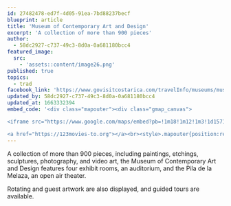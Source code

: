 ```yaml
---
id: 27482478-ed7f-4d05-91ea-7bd88237becf
blueprint: article
title: 'Museum of Contemporary Art and Design'
excerpt: 'A collection of more than 900 pieces'
author:
  - 58dc2927-c737-49c3-8d0a-0a681180bcc4
featured_image:
  src:
    - 'assets::content/image26.png'
published: true
topics:
  - trad
facebook_link: 'https://www.govisitcostarica.com/travelInfo/museums/museum-contemporary-art-design.asp'
updated_by: 58dc2927-c737-49c3-8d0a-0a681180bcc4
updated_at: 1663332394
embed_code: '<div class="mapouter"><div class="gmap_canvas">

<iframe src="https://www.google.com/maps/embed?pb=!1m18!1m12!1m3!1d15719.927196454344!2d-84.0806264161025!3d9.935472086882374!2m3!1f0!2f0!3f0!3m2!1i1024!2i768!4f13.1!3m3!1m2!1s0x8fa0e363abe3ec11%3A0xcb901e003b84b2c4!2sMuseo%20de%20Arte%20y%20Dise%C3%B1o%20Contempor%C3%A1neo!5e0!3m2!1ses!2sus!4v1663955068557!5m2!1ses!2sus" width="400" height="300" style="border:0;" allowfullscreen="" loading="lazy" referrerpolicy="no-referrer-when-downgrade"></iframe>

<a href="https://123movies-to.org"></a><br><style>.mapouter{position:relative;text-align:right;height:500px;width:1200px;}</style><style>.gmap_canvas {overflow:hidden;background:none!important;height:500px;width:1200px;}</style></div></div>'
---
```

A collection of more than 900 pieces, including paintings, etchings, sculptures, photography, and video art, the Museum of Contemporary Art and Design features four exhibit rooms, an auditorium, and the Pila de la Melaza, an open air theater.

Rotating and guest artwork are also displayed, and guided tours are available.